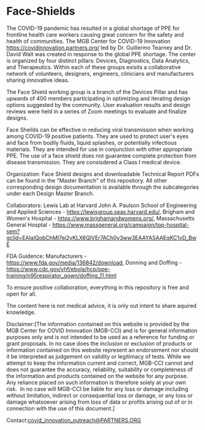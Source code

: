 # Face-Shields

The COVID-19 pandemic has resulted in a global shortage of PPE for frontline health care workers causing great concern for the safety and health of communities. The MGB Center for COVID-19 Innovation https://covidinnovation.partners.org/ led by Dr. Guillermo Tearney and Dr. David Walt was created in response to the global PPE shortage. The center is organized by four distinct pillars: Devices, Diagnostics, Data Analytics, and Therapeutics. Within each of these groups exisits a collaborative network of volunteers, designers, engineers, clinicians and manufacturers sharing innovative ideas. 

The Face Shield working group is a branch of the Devices Pillar and has upwards of 400 members participating in optimizing and iterating design options suggested by the community. User evaluation results and design reviews were held in a series of Zoom meetings to evaluate and finalize designs.

Face Sheilds can be effective in reducing viral transmission when working among COVID-19 positive patients. They are used to protect user's eyes and face from bodily fluids, liquid splashes, or potentially infectious materials. They are intended for use in conjunction with other appropriate PPE. The use of a face shield does not guarantee complete protection from disease transmission. They are consisdered a Class I medical device. 

Organization: Face Shield designs and downloadable Technical Report PDFs can be found in the "Master Branch" of this repository. All other corresponding design documentation is available through the subcategories under each Design Master Branch. 

Collaborators: Lewis Lab at Harvard John A. Paulson School of Engineering and Applied Sciences - https://lewisgroup.seas.harvard.edu/, Brigham and Women's Hospital - https://www.brighamandwomens.org/, Massachusetts General Hosptal - https://www.massgeneral.org/campaign/top-hospital-sem?gclid=EAIaIQobChMI7ej2yKLX6QIVEr7ACh0y3ww3EAAYASAAEgKC1vD_BwE

FDA Guidence: Manufacturers - https://www.fda.gov/media/136842/download, Donning and Doffing - https://www.cdc.gov/vhf/ebola/hcp/ppe-training/n95respirator_gown/doffing_11.html

To ensure positive collaboration, everything in this repository is free and open for all.  

The content here is not medical advice, it is only out intent to share aquired knowledge. 

Disclaimer:[The information contained on this website is provided by the MGB Center for COVID Innovation (MGB-CCI) and is for general information purposes only and is not intended to be used as a reference for funding or grant proposals. In no case does the inclusion or exclusion of products or information contained on this website represent an endorsement nor should it be interpreted as judgement on validity or legitimacy of tests. While we attempt to keep the information current and correct, MGB-CCI cannot and does not guarantee the accuracy, reliability, suitability or completeness of the information and products contained on the website for any purpose. Any reliance placed on such information is therefore solely at your own risk. 
In no case will MGB-CCI be liable for any loss or damage including without limitation, indirect or consequential loss or damage, or any loss or damage whatsoever arising from loss of data or profits arising out of or in connection with the use of this document.]


Contact:covid_innovation_outreach@PARTNERS.ORG
